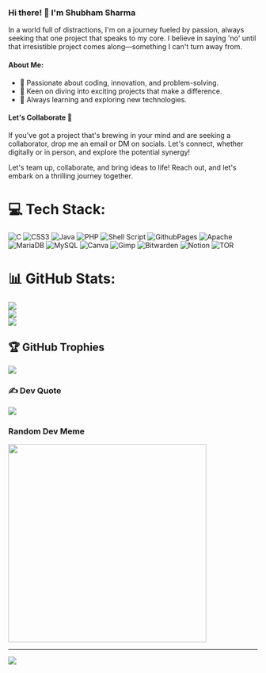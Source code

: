 ### Hi there! 👋 I'm Shubham Sharma

In a world full of distractions, I'm on a journey fueled by passion, always seeking that one project that speaks to my core. I believe in saying 'no' until that irresistible project comes along—something I can't turn away from.

#### About Me:
- 🌟 Passionate about coding, innovation, and problem-solving.
- 🚀 Keen on diving into exciting projects that make a difference.
- 🧠 Always learning and exploring new technologies.
  
#### Let's Collaborate 🚀
If you've got a project that's brewing in your mind and are seeking a collaborator, drop me an email or DM on socials. Let's connect, whether digitally or in person, and explore the potential synergy!

Let's team up, collaborate, and bring ideas to life! Reach out, and let's embark on a thrilling journey together.

# 💻 Tech Stack:
![C](https://img.shields.io/badge/c-%2300599C.svg?style=plastic&logo=c&logoColor=white) 
![CSS3](https://img.shields.io/badge/css3-%231572B6.svg?style=plastic&logo=css3&logoColor=white) 
![Java](https://img.shields.io/badge/java-%23ED8B00.svg?style=plastic&logo=openjdk&logoColor=white) 
![PHP](https://img.shields.io/badge/php-%23777BB4.svg?style=plastic&logo=php&logoColor=white)
![Shell Script](https://img.shields.io/badge/shell_script-%23121011.svg?style=plastic&logo=gnu-bash&logoColor=white) 
![GithubPages](https://img.shields.io/badge/github%20pages-121013?style=plastic&logo=github&logoColor=white) 
![Apache](https://img.shields.io/badge/apache-%23D42029.svg?style=plastic&logo=apache&logoColor=white) 
![MariaDB](https://img.shields.io/badge/MariaDB-003545?style=plastic&logo=mariadb&logoColor=white) 
![MySQL](https://img.shields.io/badge/mysql-%2300000f.svg?style=plastic&logo=mysql&logoColor=white) 
![Canva](https://img.shields.io/badge/Canva-%2300C4CC.svg?style=plastic&logo=Canva&logoColor=white) 
![Gimp](https://img.shields.io/badge/Gimp-657D8B?style=plastic&logo=gimp&logoColor=FFFFFF) 
![Bitwarden](https://img.shields.io/badge/bitwarden-%23175DDC.svg?style=plastic&logo=bitwarden&logoColor=white) 
![Notion](https://img.shields.io/badge/Notion-%23000000.svg?style=plastic&logo=notion&logoColor=white) 
![TOR](https://img.shields.io/badge/tor-%237E4798.svg?style=plastic&logo=tor-project&logoColor=white)
# 📊 GitHub Stats:
![](https://github-readme-stats.vercel.app/api?username=booringreader&theme=react&hide_border=false&include_all_commits=true&count_private=true)<br/>
![](https://github-readme-streak-stats.herokuapp.com/?user=booringreader&theme=react&hide_border=false)<br/>
![](https://github-readme-stats.vercel.app/api/top-langs/?username=booringreader&theme=react&hide_border=false&include_all_commits=true&count_private=true&layout=compact)

## 🏆 GitHub Trophies
![](https://github-profile-trophy.vercel.app/?username=booringreader&theme=flat&no-frame=true&no-bg=true&margin-w=4)

### ✍️ Dev Quote
![](https://quotes-github-readme.vercel.app/api?type=horizontal&theme=radical)

### Random Dev Meme
<img src='https://randommeme-five.vercel.app/' style="height: 400px;"/>

---
[![](https://visitcount.itsvg.in/api?id=booringreader&icon=5&color=12)](https://visitcount.itsvg.in)
